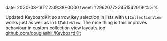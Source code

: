 date: 2020-08-19T22:09:38+0000
tweet: 1296207722451542019
%%%

Updated KeyboardKit so arrow key selection in lists with `UICollectionView` works just as well as in `UITableView`. The nice thing is this improves behaviour in custom collection view layouts too! [github.com/douglashill/KeyboardKit](https://github.com/douglashill/KeyboardKit)
